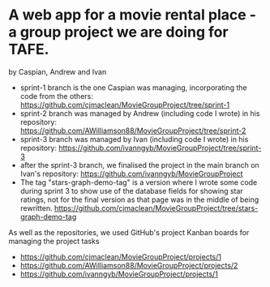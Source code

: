 # A web app for a movie rental place - a group project we are doing for TAFE.
by Caspian, Andrew and Ivan

* sprint-1 branch is the one Caspian was managing, incorporating the code from the others: https://github.com/cjmaclean/MovieGroupProject/tree/sprint-1 
* sprint-2 branch was managed by Andrew (including code I wrote) in his repository: https://github.com/AWilliamson88/MovieGroupProject/tree/sprint-2
* sprint-3 branch was managed by Ivan (including code I wrote) in his repository: https://github.com/ivanngyb/MovieGroupProject/tree/sprint-3
* after the sprint-3 branch, we finalised the project in the main branch on Ivan's repository: https://github.com/ivanngyb/MovieGroupProject
* The tag "stars-graph-demo-tag" is a version where I wrote some code during sprint 3 to show use of the database fields for showing star ratings, not for the final version as that page was in the middle of being rewritten. https://github.com/cjmaclean/MovieGroupProject/tree/stars-graph-demo-tag

As well as the repositories, we used GitHub's project Kanban boards for managing the project tasks
* https://github.com/cjmaclean/MovieGroupProject/projects/1
* https://github.com/AWilliamson88/MovieGroupProject/projects/2
* https://github.com/ivanngyb/MovieGroupProject/projects/1
